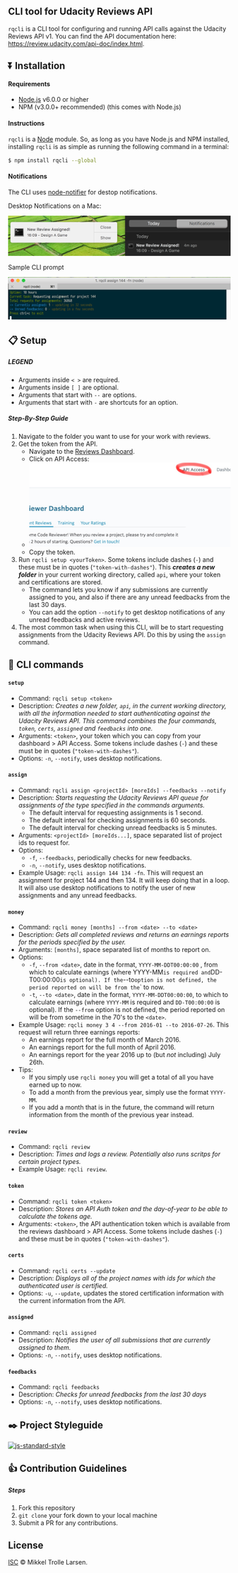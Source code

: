 ## CLI tool for Udacity Reviews API

`rqcli` is a CLI tool for configuring and running API calls against the Udacity Reviews API v1. You can find the API documentation here: https://review.udacity.com/api-doc/index.html.

## :arrow_double_down: Installation

#### Requirements
- [Node.js](https://nodejs.org/en/download/) v6.0.0 or higher
- NPM (v3.0.0+ recommended) (this comes with Node.js)

#### Instructions

`rqcli` is a [Node](https://nodejs.org/) module. So, as long as you have Node.js and NPM installed, installing `rqcli` is as simple as running the following command in a terminal:

```sh
$ npm install rqcli --global
```

#### Notifications

The CLI uses [node-notifier](https://www.npmjs.com/package/node-notifier) for destop notifications.

Desktop Notifications on a Mac:

![Desktop Notifications](README/ss_desktop_notification.png)

Sample CLI prompt

![CLI Prompt](README/ss_cli_prompt.png)

## :clipboard: Setup

##### LEGEND
- Arguments inside `< >` are required.
- Arguments inside `[ ]` are optional.
- Arguments that start with `--` are options.
- Arguments that start with `-` are shortcuts for an option.

##### Step-By-Step Guide
1. Navigate to the folder you want to use for your work with reviews.
1. Get the token from the API.
    - Navigate to the [Reviews Dashboard](https://review.udacity.com/#!/submissions/dashboard).
    - Click on API Access:
    - ![API Access](README/ss_api_access.png)
    - Copy the token.
1. Run `rqcli setup <yourToken>`. Some tokens include dashes (`-`) and these must be in quotes (`"token-with-dashes"`). This **_creates a new folder_** in your current working directory, called `api`, where your token and certifications are stored.
    - The command lets you know if any submissions are currently assigned to you, and also if there are any unread feedbacks from the last 30 days.
    - You can add the option `--notify` to get desktop notifications of any unread feedbacks and active reviews.
1. The most common task when using this CLI, will be to start requesting assignments from the Udacity Reviews API. Do this by using the `assign` command.

## :nut_and_bolt: CLI commands

#### `setup`
- Command: `rqcli setup <token>`
- Description: _Creates a new folder, `api`, in the current working directory, with all the information needed to start authenticating against the Udacity Reviews API. This command combines the four commands, `token`, `certs`, `assigned` and `feedbacks` into one._
- Arguments: `<token>`, your token which you can copy from your dashboard > API Access. Some tokens include dashes (`-`) and these must be in quotes (`"token-with-dashes"`).
- Options: `-n`, `--notify`, uses desktop notifications.

#### `assign`
- Command: `rqcli assign <projectId> [moreIds] --feedbacks --notify`
- Description: _Starts requesting the Udacity Reviews API queue for assignments of the type specified in the commands arguments._
    - The default interval for requesting assignments is 1 second.
    - The default interval for checking assignments is 60 seconds.
    - The default interval for checking unread feedbacks is 5 minutes.
- Arguments: `<projectId> [moreIds...]`, space separated list of project ids to request for.
- Options:
    - `-f`, `--feedbacks`, periodically checks for new feedbacks.
    - `-n`, `--notify`, uses desktop notifications.
- Example Usage: `rqcli assign 144 134 -fn`. This will request an assignment for project 144 and then 134. It will keep doing that in a loop. It will also use desktop notifications to notify the user of new assignments and any unread feedbacks.

#### `money`
- Command: `rqcli money [months] --from <date> --to <date>`
- Description: _Gets all completed reviews and returns an earnings reports for the periods specified by the user._
- Arguments: `[months]`, space separated list of months to report on.
- Options:
    - `-f`, `--from <date>`, date in the format, `YYYY-MM-DDT00:00:00` , from which to calculate earnings (where YYYY-MM` is required and `DD-T00:00:00` is optional). If the `--to` option is not defined, the period reported on will be from the `<date>` to now.
    - `-t`, `--to <date>`, date in the format, `YYYY-MM-DDT00:00:00`, to which to calculate earnings (where `YYYY-MM` is required and `DD-T00:00:00` is optional). If the `--from` option is not defined, the period reported on will be from sometime in the 70's to the `<date>`.
- Example Usage: `rqcli money 3 4 --from 2016-01 --to 2016-07-26`. This request will return three earnings reports:
    - An earnings report for the full month of March 2016.
    - An earnings report for the full month of April 2016.
    - An earnings report for the year 2016 up to (but _not_ including) July 26th.
- Tips:
    - If you simply use `rqcli money` you will get a total of all you have earned up to now.
    - To add a month from the previous year, simply use the format `YYYY-MM`.
    - If you add a month that is in the future, the command will return information from the month of the previous year instead.

#### `review`
- Command: `rqcli review`
- Description: _Times and logs a review. Potentially also runs scritps for certain project types._
- Example Usage: `rqcli review`.

#### `token`
- Command: `rqcli token <token>`
- Description: _Stores an API Auth token and the day-of-year to be able to calculate the tokens age._
- Arguments: `<token>`, the API authentication token which is available from the reviews dashboard > API Access. Some tokens include dashes (`-`) and these must be in quotes (`"token-with-dashes"`).

#### `certs`
- Command: `rqcli certs --update`
- Description: _Displays all of the project names with ids for which the authenticated user is certified._
- Options: `-u`, `--update`, updates the stored certification information with the current information from the API.

#### `assigned`
- Command: `rqcli assigned`
- Description: _Notifies the user of all submissions that are currently assigned to them._
- Options: `-n`, `--notify`, uses desktop notifications.

#### `feedbacks`
- Command: `rqcli feedbacks`
- Description: _Checks for unread feedbacks from the last 30 days_
- Options: `-n`, `--notify`, uses desktop notifications.

## :black_nib: Project Styleguide

[![js-standard-style](https://cdn.rawgit.com/feross/standard/master/badge.svg)](https://github.com/feross/standard)

## :+1: Contribution Guidelines

##### Steps

1. Fork this repository
2. `git clone` your fork down to your local machine
3. Submit a PR for any contributions.

## License

[ISC](LICENSE) © Mikkel Trolle Larsen.
